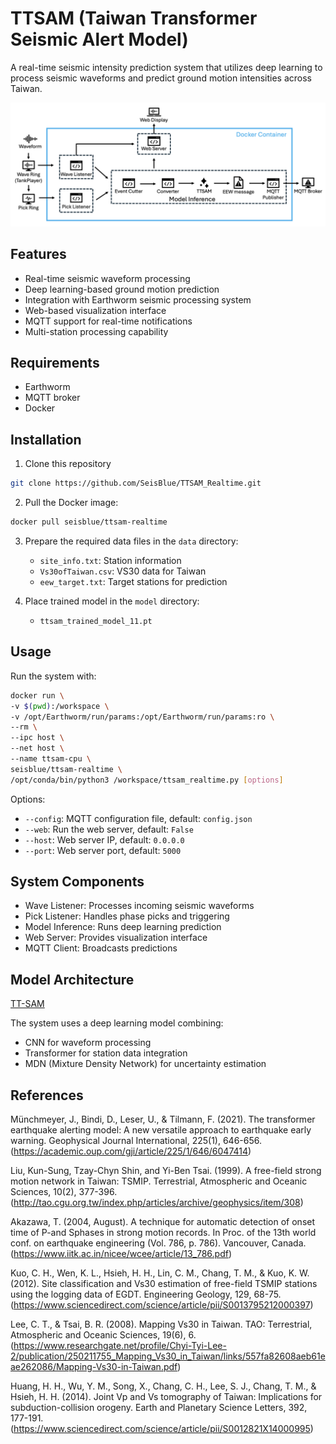 # TTSAM (Taiwan Transformer Seismic Alert Model)

A real-time seismic intensity prediction system that utilizes deep learning to process seismic waveforms and predict ground motion intensities across Taiwan.

![TTSAM_Realtime_Architecture](TTSAM_Realtime_Architecture.png)

## Features

- Real-time seismic waveform processing
- Deep learning-based ground motion prediction
- Integration with Earthworm seismic processing system
- Web-based visualization interface
- MQTT support for real-time notifications
- Multi-station processing capability

## Requirements

- Earthworm
- MQTT broker
- Docker 

## Installation

1. Clone this repository
```bash
git clone https://github.com/SeisBlue/TTSAM_Realtime.git
```

2. Pull the Docker image:
```bash
docker pull seisblue/ttsam-realtime
```
3. Prepare the required data files in the `data` directory:
    - `site_info.txt`: Station information
    - `Vs30ofTaiwan.csv`: VS30 data for Taiwan
    - `eew_target.txt`: Target stations for prediction

4. Place trained model in the `model` directory:
    - `ttsam_trained_model_11.pt`

## Usage

Run the system with:

```bash
docker run \
-v $(pwd):/workspace \
-v /opt/Earthworm/run/params:/opt/Earthworm/run/params:ro \
--rm \
--ipc host \
--net host \
--name ttsam-cpu \
seisblue/ttsam-realtime \
/opt/conda/bin/python3 /workspace/ttsam_realtime.py [options]
```

Options:
- `--config`: MQTT configuration file, default: `config.json`
- `--web`: Run the web server, default: `False`
- `--host`: Web server IP, default: `0.0.0.0`
- `--port`: Web server port, default: `5000`


## System Components

- Wave Listener: Processes incoming seismic waveforms
- Pick Listener: Handles phase picks and triggering
- Model Inference: Runs deep learning prediction
- Web Server: Provides visualization interface
- MQTT Client: Broadcasts predictions

## Model Architecture

[TT-SAM](https://github.com/JasonChang0320/TT-SAM)

The system uses a deep learning model combining:
- CNN for waveform processing
- Transformer for station data integration
- MDN (Mixture Density Network) for uncertainty estimation

## References
Münchmeyer, J., Bindi, D., Leser, U., & Tilmann, F. (2021). The transformer earthquake
alerting model: A new versatile approach to earthquake early warning. Geophysical Journal
International, 225(1), 646-656.
(https://academic.oup.com/gji/article/225/1/646/6047414)

Liu, Kun-Sung, Tzay-Chyn Shin, and Yi-Ben Tsai. (1999). A free-field strong motion
network in Taiwan: TSMIP. Terrestrial, Atmospheric and Oceanic Sciences, 10(2), 377-396.
(http://tao.cgu.org.tw/index.php/articles/archive/geophysics/item/308)

Akazawa, T. (2004, August). A technique for automatic detection of onset time of P-and Sphases
in strong motion records. In Proc. of the 13th world conf. on earthquake engineering
(Vol. 786, p. 786). Vancouver, Canada.
(https://www.iitk.ac.in/nicee/wcee/article/13_786.pdf)

Kuo, C. H., Wen, K. L., Hsieh, H. H., Lin, C. M., Chang, T. M., & Kuo, K. W. (2012). Site
classification and Vs30 estimation of free-field TSMIP stations using the logging data of
EGDT. Engineering Geology, 129, 68-75.
(https://www.sciencedirect.com/science/article/pii/S0013795212000397)

Lee, C. T., & Tsai, B. R. (2008). Mapping Vs30 in Taiwan. TAO: Terrestrial, Atmospheric
and Oceanic Sciences, 19(6), 6.
(https://www.researchgate.net/profile/Chyi-Tyi-Lee-2/publication/250211755_Mapping_Vs30_in_Taiwan/links/557fa82608aeb61eae262086/Mapping-Vs30-in-Taiwan.pdf)

Huang, H. H., Wu, Y. M., Song, X., Chang, C. H., Lee, S. J., Chang, T. M., & Hsieh, H. H.
(2014). Joint Vp and Vs tomography of Taiwan: Implications for subduction-collision
orogeny. Earth and Planetary Science Letters, 392, 177-191.
(https://www.sciencedirect.com/science/article/pii/S0012821X14000995)